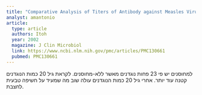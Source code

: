 ```yaml
---
title: "Comparative Analysis of Titers of Antibody against Measles Virus in Sera of Vaccinated and Naturally Infected Japanese Individuals of Different Age Groups"
analyst: amantonio
article:
  type: article
  authors: Itoh
  year: 2002
  magazine: J Clin Microbiol
  link: https://www.ncbi.nlm.nih.gov/pmc/articles/PMC130661
  pubmed: PMC130661
---
```


למחוסנים יש פי 23 פחות נוגדנים מאשר ללא-מחוסנים. לקראת גיל 20 כמות הנוגדנים קטנה עוד יותר. אחרי גיל 20 כמות הנוגדנים עולה שוב מה שמעיד על חשיפה טבעית לחצבת.
